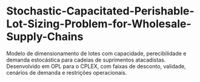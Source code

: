 # Stochastic-Capacitated-Perishable-Lot-Sizing-Problem-for-Wholesale-Supply-Chains
Modelo de dimensionamento de lotes com capacidade, perecibilidade e demanda estocástica para cadeias de suprimentos atacadistas. Desenvolvido em OPL para o CPLEX, com faixas de desconto, validade, cenários de demanda e restrições operacionais.

